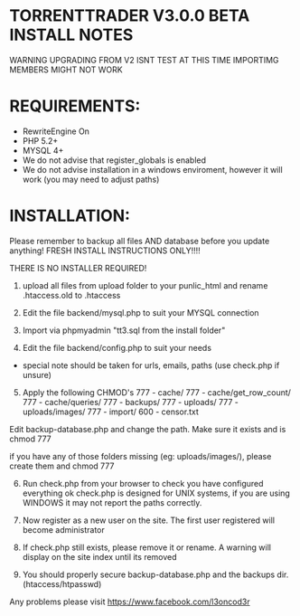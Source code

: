 TORRENTTRADER V3.0.0 BETA INSTALL NOTES
===================================================================
WARNING UPGRADING FROM V2 ISNT TEST AT THIS TIME IMPORTIMG MEMBERS MIGHT NOT WORK

REQUIREMENTS:
=============
- RewriteEngine On 
- PHP 5.2+
- MYSQL 4+
- We do not advise that register_globals is enabled
- We do not advise installation in a windows enviroment, however it will work (you may need to adjust paths)


INSTALLATION:
=============
Please remember to backup all files AND database before you update anything!
FRESH INSTALL INSTRUCTIONS ONLY!!!!

THERE IS NO INSTALLER REQUIRED!

1) upload all files from upload folder to your punlic_html
and rename .htaccess.old  to  .htaccess

2) Edit the file backend/mysql.php to suit your MYSQL connection

3) Import via phpmyadmin "tt3.sql from the install folder"

4) Edit the file backend/config.php to suit your needs
- special note should be taken for urls, emails, paths (use check.php if unsure)



5) Apply the following CHMOD's
777 - cache/
777 - cache/get_row_count/
777 - cache/queries/
777 - backups/
777 - uploads/
777 - uploads/images/
777 - import/
600 - censor.txt

Edit backup-database.php and change the path. Make sure it exists and is chmod 777

if you have any of those folders missing (eg: uploads/images/), please create them and chmod 777

6) Run check.php from your browser to check you have configured everything ok
   check.php is designed for UNIX systems, if you are using WINDOWS it may not report the paths correctly.

7) Now register as a new user on the site.  The first user registered will become administrator

8) If check.php still exists, please remove it or rename.
A warning will display on the site index until its removed

9) You should properly secure backup-database.php and the backups dir. (htaccess/htpasswd)

Any problems please visit https://www.facebook.com/l3oncod3r